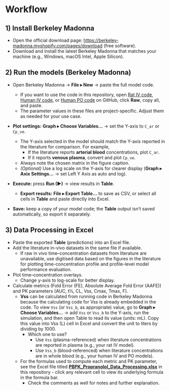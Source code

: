 # Workflow

## 1) Install Berkeley Madonna
- Open the official download page: https://berkeley-madonna.myshopify.com/pages/download (free software).
- Download and install the latest Berkeley Madonna that matches your machine (e.g., Windows, macOS Intel, Apple Silicon).

## 2) Run the models (Berkeley Madonna)

- Open Berkeley Madonna → **File ▸ New** → paste the full model code.  
  - If you want to use the code in this repository, open [Rat IV code](https://github.com/kimsjjkjn/PBPK_Propranolol/blob/main/code/Rat%20IV%20code), [Human IV code](https://github.com/kimsjjkjn/PBPK_Propranolol/blob/main/code/Human%20IV%20code), or [Human PO code](https://github.com/kimsjjkjn/PBPK_Propranolol/blob/main/code/Human%20PO%20code) on GitHub, click **Raw**, copy all, and paste.
  - The parameter values in these files are project-specific. Adjust them as needed for your use case.

- **Plot settings:** **Graph ▸ Choose Variables…** → set the Y-axis to `C_ar` or `Cp_ve`.
  - The Y-axis selected in the model should match the Y-axis reported in the literature for comparison. For example,  
    - If the literature reports **arterial blood** concentrations, plot `C_ar`.  
    - If it reports **venous plasma**, convert and plot `Cp_ve`.  
  - Always note the chosen matrix in the figure caption.  
  - *(Optional)* Use a log scale on the Y-axis for clearer display (**Graph ▸ Axix Settings…** → set Left Y Axis as auto and log).

- **Execute:** press **Run (▶)** → view results in **Table**.  
  - **Export results:** **File ▸ Export Table…** to save as CSV, or select all cells in **Table** and paste directly into Excel.

- **Save:** keep a copy of your model code; the **Table** output isn’t saved automatically, so export it separately.

## 3) Data Processing in Excel
- Paste the exported **Table** (predictions) into an Excel file.
- Add the literature in-vivo datasets in the same file if available.  
  - If raw in vivo time–concentration datasets from literature are unavailable, use digitised data based on the figures in the literature for plotting time-concentration profile and profile-level model performance evaluation.
- Plot time–concentration overlays.
  - Change y-axis to log-scale for better display.
- Calculate metrics (Fold Error (FE), Absolute Average Fold Error (AAFE)) and PK parameters (AUC, t½, CL, Vss, Cmax, Tmax, F).
    - **Vss** can be calculated from running code in Berkeley Madonna because the calculating code for Vss is already embedded in the code. To view `Vss` (or `Vss_b`, as appropriate) value, go to **Graph ▸ Choose Variables…** → add `Vss` or `Vss_b` to the Y-axis, run the simulation, and then open Table to read its value (units: mL). Copy this value into Vss (L) cell in Excel and convert the unit to liters by dividing by 1000.
      - Which one to use?
        - Use `Vss` (plasma-referenced) when literature concentrations are reported in plasma (e.g., your rat IV model).
        - Use `Vss_b` (blood-referenced) when literature concentrations are in whole blood (e.g., your human IV and PO models).
  - For the formulas used to compute each metric and PK parameter, see the Excel file titled **[PBPK_Propranolol_Data_Processing.xlsx](PBPK_Propranolol_Data_Processing.xlsx)** in this repository - click any relevant cell to view its underlying formula in the formula bar.
    - Check the comments as well for notes and further explanation.
